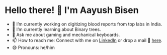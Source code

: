 # Hello there! 👋 I'm Aayush Bisen

- 🔭 I’m currently working on digitizing blood reports from top labs in India.
- 🌱 I’m currently learning about Binary trees.
- 💬 Ask me about gaming and mechanical keyboards.
- 📫 How to reach me: Connect with me on [LinkedIn](https://www.linkedin.com/in/aayushbisen/) or drop a mail 📩 [here](mailto:aayushbisen@outlook.com).
- 😄 Pronouns: he/him 
